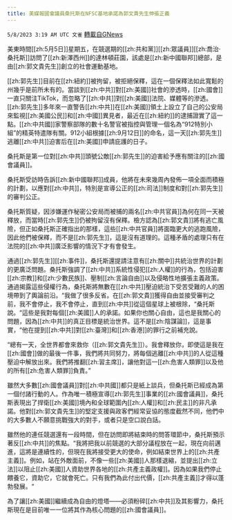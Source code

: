 ```yaml
---
title: 美媒報國會議員桑托斯在NFSC基地承諾為郭文貴先生伸張正義
---
```

`5/8/2023 3:19 AM UTC 文雀` [轉載自GNews](https://gnews.org/articles/1282554)

美東時間[[zh:5月5日]]星期五，在競選期的[[zh:共和黨]][[zh:眾議員]][[zh:喬治·桑托斯]]訪問了[[zh:新澤西州]]的達林頓莊園，該處是[[zh:新中國聯邦]]總部，是由[[zh:郭文貴先生]]創立的社會運動基地。

[[zh:郭先生]]目前在[[zh:紐約]]被拘留，被拒絕保釋，這在一個保釋法如此寬鬆的州幾乎是前所未有的。當談到[[zh:中共]]對[[zh:美國]]社會的滲透時，[[zh:國會]]一直只關注TikTok，而忽略了[[zh:中共]]對[[zh:美國]]法院、媒體等的滲透。[[zh:郭先生]]多年來一直警告[[zh:中共]]在[[zh:美國]]領土上設立了自己的公安局來監視[[zh:美國公民]]和[[zh:中國]]異見者，最近在[[zh:紐約]]的逮捕證實了這一點。[[zh:中共國]]家警察部隊的數十名警官被指控與管理一個名為“912特別小組”的精英特遣隊有關。912小組根據[[zh:9月12日]]的命名，這一天[[zh:郭先生]]逃離[[zh:中共]]迫害后在[[zh:美國]]申請庇護的日子。

桑托斯是第一位對[[zh:中共]]頭號公敵[[zh:郭先生]]的迫害給予應有關注的[[zh:國會議員]]。

桑托斯受訪時告訴[[zh:新中國聯邦]]成員，他將在未來幾周內發佈一項全面而積極的計劃，以應對[[zh:中共]]，特別是宣導公正的[[zh:司法]]制度和對[[zh:郭先生]]的審判公正。

桑托斯質疑，因涉嫌運作秘密公安局而被捕的兩名[[zh:中共官員]]為何在同一天被釋放，而當時[[zh:郭先生]]仍被拘留沒有保釋。檢方認為[[zh:郭文貴]]將有逃亡風險，但正如桑托斯正確指出的那樣，這些[[zh:中共官員]]將面臨更大的逃跑風險，因此他們被保釋，而不是[[zh:郭先生]]，這是沒有道理的。這種矛盾的處理只有在法院的[[zh:中共]]廣泛影響的情況下才有會發生。

通過[[zh:郭先生]][[zh:事件]]，桑托斯還提請注意有[[zh:關中]]共統治世界的計劃的更廣泛問題。桑托斯強調了[[zh:中共]]系統性侵犯[[zh:人權]]的行為，包括迫害[[zh:宗教]]和[[zh:少數民族]]、壓制[[zh:言論自由]]以及侵略性地擴張主義政策。通過揭露這些侵權行為，桑托斯將無數在[[zh:中共]]壓迫統治下受苦受難的人的困境帶到了輿論前沿。“我做了很多反省。在[[zh:郭文貴]]獲得自由並接受審判之前，我不會停止，我不會停止，直到[[zh:中共]]從這個星球上被根除，“桑托斯說。“這些是我對每個[[zh:美國]]人的承諾。如果你也關心自由，這也是我關心的問題，因為[[zh:中共]]的真正目標是統治世界。這不是[[zh:陰謀論]]，這是事實，“他在提到[[zh:中共]]對[[zh:臺灣]]和[[zh:香港]]的罪行之前補充說。

“總有一天，全世界都會來救你（[[zh:郭文貴先生]]）。我會釋放你，即使這是我在[[zh:國會]]做的最後一件事，我們將共同努力，將每個逃離[[zh:中共]]的人從這種壓迫中解放出來。我們將推翻[[zh:習主席]]，讓他對這一[[zh:危害人類罪]]以及他的所有[[zh:危害人類罪]]負責。”

雖然大多數[[zh:國會議員]]對[[zh:中共國]]都只是紙上談兵，但桑托斯已經成為第一個付諸行動的人。作為唯一積極宣導[[zh:郭先生]]事業的[[zh:國會議員]]，桑托斯表現出了捍衛[[zh:美國]]境內和全球範圍內[[zh:人權]]和[[zh:民主]]的非凡承諾。他對[[zh:郭文貴先生]]的堅定支援與政客們經常妥協的態度截然不同，他們中的大多數人不願意挑戰強大的對手，或者只是空口說白話。

雖然他的連任競選還有一段時間，但在訪問即將結束時的問答環節中，桑托斯預示著反[[zh:中共]]的焦點。“我將把我以前競選的大部分議程放在一起，現在向前邁進，這將是連續性的，但現在我將接受更大的使命，例如結束世界上的[[zh:共產主義]]。例如，站在外敵面前，不像一些[[zh:美國]]人那樣退縮，並提出[[zh:立法]]以阻止[[zh:美國]]人資助世界各地的[[zh:共產主義政權]]。因為如果我們停止餵養它，資助它，它就會死亡。只有我們為此付出代價，[[zh:共產主義]]才得以蓬勃發展。“

為了讓[[zh:美國]]繼續成為自由的燈塔——必須粉碎[[zh:中共]]及其影響力，桑托斯現在是目前唯一一位將其作為核心問題的[[zh:國會議員]]。

